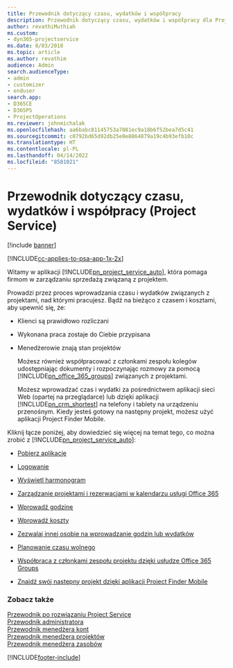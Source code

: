 ```yaml
---
title: Przewodnik dotyczący czasu, wydatków i współpracy
description: Przewodnik dotyczący czasu, wydatków i współpracy dla Project Service
author: revathiMuthiah
ms.custom:
- dyn365-projectservice
ms.date: 8/03/2018
ms.topic: article
ms.author: revathim
audience: Admin
search.audienceType:
- admin
- customizer
- enduser
search.app:
- D365CE
- D365PS
- ProjectOperations
ms.reviewer: johnmichalak
ms.openlocfilehash: aa6babc81145753a7081ec9a18b6f52bea7d5c41
ms.sourcegitcommit: c0792bd65d92db25e0e8864879a19c4b93efb10c
ms.translationtype: HT
ms.contentlocale: pl-PL
ms.lasthandoff: 04/14/2022
ms.locfileid: "8581021"
---
```

# <a name="time-expense-and-collaboration-guide-project-service"></a>Przewodnik dotyczący czasu, wydatków i współpracy (Project Service)

[!include [banner](../includes/psa-now-project-operations.md)]

[!INCLUDE[cc-applies-to-psa-app-1x-2x](../includes/cc-applies-to-psa-app-1x-2x.md)]

Witamy w aplikacji [!INCLUDE[pn_project_service_auto](../includes/pn-project-service-auto.md)], która pomaga firmom w zarządzaniu sprzedażą związaną z projektem. 
  
 Prowadzi przez proces wprowadzania czasu i wydatków związanych z projektami, nad którymi pracujesz. Bądź na bieżąco z czasem i kosztami, aby upewnić się, że:  
  
- Klienci są prawidłowo rozliczani  
  
- Wykonana praca zostaje do Ciebie przypisana  
  
- Menedżerowie znają stan projektów  
  
  Możesz również współpracować z członkami zespołu kolegów udostępniając dokumenty i rozpoczynając rozmowy za pomocą [!INCLUDE[pn_office_365_groups](../includes/pn-office-365-groups.md)] związanych z projektami.  
  
  Możesz wprowadzać czas i wydatki za pośrednictwem aplikacji sieci Web (opartej na przeglądarce) lub dzięki aplikacji [!INCLUDE[pn_crm_shortest](../includes/pn-crm-shortest.md)] na telefony i tablety na urządzeniu przenośnym. Kiedy jesteś gotowy na następny projekt, możesz użyć aplikacji Project Finder Mobile.  
  
Kliknij łącze poniżej, aby dowiedzieć się więcej na temat tego, co można zrobić z [!INCLUDE[pn_project_service_auto](../includes/pn-project-service-auto.md)]:  
  
-   [Pobierz aplikacje](../psa/get-apps.md)  
  
-   [Logowanie](../psa/sign-in.md)  
  
-   [Wyświetl harmonogram](../psa/view-schedule.md)  
  
-   [Zarządzanie projektami i rezerwacjami w kalendarzu usługi Office 365](../psa/manage-project-bookings-office-365-calendar.md)  
  
-   [Wprowadź godzinę](../psa/enter-time.md)  
  
-   [Wprowadź koszty](../psa/enter-expenses.md)  
  
-   [Zezwalaj innej osobie na wprowadzanie godzin lub wydatków](../psa/allow-someone-else-enter-time-entry-expense.md)  
  
-   [Planowanie czasu wolnego](../psa/schedule-time-off.md)  
  
-   [Współpraca z członkami zespołu projektu dzięki usłudze Office 365 Groups](../psa/collaborate-project-team-members-office-365-groups.md)  
  
-   [Znajdź swój następny projekt dzięki aplikacji Project Finder Mobile](../psa/find-next-project-finder-mobile-app.md)  
  
### <a name="see-also"></a>Zobacz także  
 [Przewodnik po rozwiązaniu Project Service](../psa/overview.md)   
 [Przewodnik administratora](../psa/admin-guide.md)   
 [Przewodnik menedżera kont](../psa/account-manager-guide.md)   
 [Przewodnik menedżera projektów](../psa/project-manager-guide.md)   
 [Przewodnik menedżera zasobów](../psa/resource-manager-guide.md)   


[!INCLUDE[footer-include](../includes/footer-banner.md)]
